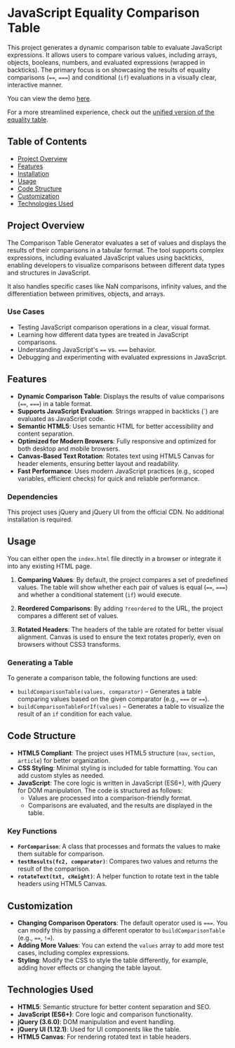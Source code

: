 # **JavaScript Equality Comparison Table**

This project generates a dynamic comparison table to evaluate JavaScript expressions. It allows users to compare various values, including arrays, objects, booleans, numbers, and evaluated expressions (wrapped in backticks). The primary focus is on showcasing the results of equality comparisons (`==`, `===`) and conditional (`if`) evaluations in a visually clear, interactive manner.

You can view the demo [here](https://gunapalanivel.github.io/JavaScript-Equality-Table/).

For a more streamlined experience, check out the [unified version of the equality table](https://gunapalanivel.github.io/JavaScript-Equality-Table/unified/).

## **Table of Contents**

- [Project Overview](#project-overview)
- [Features](#features)
- [Installation](#installation)
- [Usage](#usage)
- [Code Structure](#code-structure)
- [Customization](#customization)
- [Technologies Used](#technologies-used)

## **Project Overview**

The Comparison Table Generator evaluates a set of values and displays the results of their comparisons in a tabular format. The tool supports complex expressions, including evaluated JavaScript values using backticks, enabling developers to visualize comparisons between different data types and structures in JavaScript.

It also handles specific cases like NaN comparisons, infinity values, and the differentiation between primitives, objects, and arrays.

### **Use Cases**

- Testing JavaScript comparison operations in a clear, visual format.
- Learning how different data types are treated in JavaScript comparisons.
- Understanding JavaScript's `==` vs. `===` behavior.
- Debugging and experimenting with evaluated expressions in JavaScript.

## **Features**

- **Dynamic Comparison Table**: Displays the results of value comparisons (`==`, `===`) in a table format.
- **Supports JavaScript Evaluation**: Strings wrapped in backticks (`) are evaluated as JavaScript code.
- **Semantic HTML5**: Uses semantic HTML for better accessibility and content separation.
- **Optimized for Modern Browsers**: Fully responsive and optimized for both desktop and mobile browsers.
- **Canvas-Based Text Rotation**: Rotates text using HTML5 Canvas for header elements, ensuring better layout and readability.
- **Fast Performance**: Uses modern JavaScript practices (e.g., scoped variables, efficient checks) for quick and reliable performance.

### **Dependencies**

This project uses jQuery and jQuery UI from the official CDN. No additional installation is required.

## **Usage**

You can either open the `index.html` file directly in a browser or integrate it into any existing HTML page.

1. **Comparing Values**: By default, the project compares a set of predefined values. The table will show whether each pair of values is equal (`==`, `===`) and whether a conditional statement (`if`) would execute.
2. **Reordered Comparisons**: By adding `?reordered` to the URL, the project compares a different set of values.

3. **Rotated Headers**: The headers of the table are rotated for better visual alignment. Canvas is used to ensure the text rotates properly, even on browsers without CSS3 transforms.

### **Generating a Table**

To generate a comparison table, the following functions are used:

- `buildComparisonTable(values, comparator)` – Generates a table comparing values based on the given comparator (e.g., `===` or `==`).
- `buildComparisonTableForIf(values)` – Generates a table to visualize the result of an `if` condition for each value.

## **Code Structure**

- **HTML5 Compliant**: The project uses HTML5 structure (`nav`, `section`, `article`) for better organization.
- **CSS Styling**: Minimal styling is included for table formatting. You can add custom styles as needed.
- **JavaScript**: The core logic is written in JavaScript (ES6+), with jQuery for DOM manipulation. The code is structured as follows:
  - Values are processed into a comparison-friendly format.
  - Comparisons are evaluated, and the results are displayed in the table.

### **Key Functions**

- **`ForComparison`**: A class that processes and formats the values to make them suitable for comparison.
- **`testResults(fc2, comparator)`**: Compares two values and returns the result of the comparison.
- **`rotateText(txt, cHeight)`**: A helper function to rotate text in the table headers using HTML5 Canvas.

## **Customization**

- **Changing Comparison Operators**: The default operator used is `===`. You can modify this by passing a different operator to `buildComparisonTable` (e.g., `==`, `!=`).
- **Adding More Values**: You can extend the `values` array to add more test cases, including complex expressions.
- **Styling**: Modify the CSS to style the table differently, for example, adding hover effects or changing the table layout.

## **Technologies Used**

- **HTML5**: Semantic structure for better content separation and SEO.
- **JavaScript (ES6+)**: Core logic and comparison functionality.
- **jQuery (3.6.0)**: DOM manipulation and event handling.
- **jQuery UI (1.12.1)**: Used for UI components like the table.
- **HTML5 Canvas**: For rendering rotated text in table headers.
